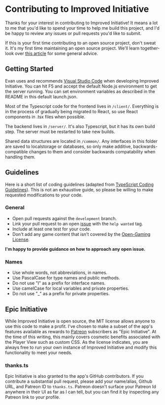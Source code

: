 # Contributing to Improved Initiative

Thanks for your interest in contributing to Improved Initiative! It means a lot to me that you'd like to spend your time to help me build this project, and I'd be happy to review any issues or pull requests you'd like to submit.

If this is your first time contributing to an open source project, don't sweat it. It's my first time maintaining an open source project. We'll learn together- look over [this article](https://opensource.guide/how-to-contribute/) for some general advice.

## Getting Started
Evan uses and recommends [Visual Studio Code](https://code.visualstudio.com/) when developing Improved Initiative. You can hit F5 and accept the default Node.js environment to get the server running. You can set environment variables as described in the README in this default launch.json.

Most of the Typescript code for the frontend lives in `/client/`. Everything is in the process of gradually being migrated to React, so use React components in .tsx files when possible.

The backend lives in `/server/`. It's also Typescript, but it has its own build step. The server must be restarted to take new builds.

Shared data structures are located in `/common/`. Any interfaces in this folder are saved to localstorage or databases, so only make additive, backwards-compatible changes to them and consider backwards compatability when handling them.

## Guidelines
Here is a short list of coding guidelines (adapted from [TypeScript Coding Guidelines](https://github.com/Microsoft/TypeScript/wiki/Coding-guidelines)). This is not an exhaustive guide, so please be willing to make requested modifications to your code.

### General
* Open pull requests against the `development` branch.
* Link your pull request to an open [issue](https://github.com/cynicaloptimist/improved-initiative/labels/help%20wanted) with the `help wanted` tag.
* Include at least one test for your code.
* Don't add any game content that isn't covered by the [Open-Gaming License](http://dnd.wizards.com/articles/features/systems-reference-document-srd).

**I'm happy to provide guidance on how to approach any open issue.**

### Names
* Use whole words, not abbreviations, in names.
* Use PascalCase for type names and public methods.
* Do not use "I" as a prefix for interface names.
* Use camelCase for local variables and private properties.
* Do not use "_" as a prefix for private properties.

## Epic Initiative
While Improved Initiative is open source, the MIT license allows anyone to use this code to make a profit. I've chosen to make a subset of the app's features available as rewards to [Patreon](https://www.patreon.com/improvedinitiative) subscribers as "Epic Initiative". At the time of this writing, this mainly covers cosmetic benefits associated with the Player View such as custom CSS. As the license indicates, you are always free to run your own instance of Improved Initiative and modify this functionality to meet your needs.

### thanks.ts
Epic Initiative is also granted to the app's GitHub contributors. If you contribute a substantial pull request, please add your name/alias, Github URL, and Patreon ID to `thanks.ts`. Patreon doesn't surface your Patreon Id anywhere in their UI as far as I can tell, but you can find it by inspecting any Patreon link to your profile.
